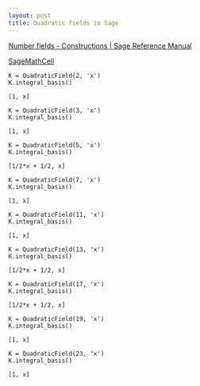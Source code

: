 ```yaml
---
layout: post
title: Quadratic fields in Sage
---
```


[Number fields - Constructions \| Sage Reference Manual](https://doc.sagemath.org/html/en/constructions/number_fields.html)

[SageMathCell](https://sagecell.sagemath.org/?z=eJzzVrBVCCxNTClKLMlMdstMzUnRMDTWUVCvUNfk5fLWy8wrSU0vSsyJT0oszizW0AQAWo4Oug==&lang=sage&interacts=eJyLjgUAARUAuQ==)

```
K = QuadraticField(2, 'x')
K.integral_basis()
```

```
[1, x]
```

```
K = QuadraticField(3, 'x')
K.integral_basis()
```

```
[1, x]
```

```
K = QuadraticField(5, 'x')
K.integral_basis()
```

```
[1/2*x + 1/2, x]
```

```
K = QuadraticField(7, 'x')
K.integral_basis()
```

```
[1, x]
```

```
K = QuadraticField(11, 'x')
K.integral_basis()
```

```
[1, x]
```

```
K = QuadraticField(13, 'x')
K.integral_basis()
```

```
[1/2*x + 1/2, x]
```

```
K = QuadraticField(17, 'x')
K.integral_basis()
```

```
[1/2*x + 1/2, x]
```

```
K = QuadraticField(19, 'x')
K.integral_basis()
```

```
[1, x]
```

```
K = QuadraticField(23, 'x')
K.integral_basis()
```

```
[1, x]
```